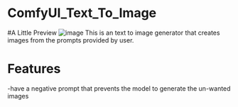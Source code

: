 # ComfyUI_Text_To_Image
#A Little Preview
![image](https://github.com/user-attachments/assets/7cfa720f-f24c-489d-a983-eaced1c0872e)
 This is an text to image generator that creates images from the prompts provided by user.
 # Features 
 -have a negative prompt that prevents the model to generate the un-wanted images
